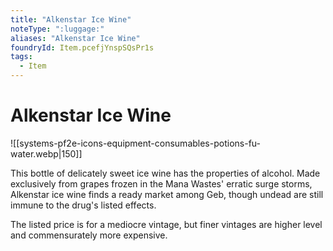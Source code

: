 ```yaml
---
title: "Alkenstar Ice Wine"
noteType: ":luggage:"
aliases: "Alkenstar Ice Wine"
foundryId: Item.pcefjYnspSQsPr1s
tags:
  - Item
---
```


# Alkenstar Ice Wine
![[systems-pf2e-icons-equipment-consumables-potions-fu-water.webp|150]]

This bottle of delicately sweet ice wine has the properties of alcohol. Made exclusively from grapes frozen in the Mana Wastes' erratic surge storms, Alkenstar ice wine finds a ready market among Geb, though undead are still immune to the drug's listed effects.

The listed price is for a mediocre vintage, but finer vintages are higher level and commensurately more expensive.
